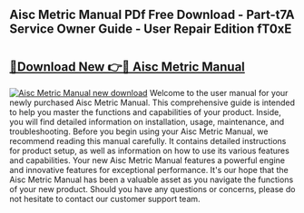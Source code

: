 ## Aisc Metric Manual PDf Free Download - Part-t7A Service Owner Guide - User Repair Edition fT0xE

# <h2><a href="http://bc16143.oget.top/?id=Aisc+Metric+Manual">🔗Download New 👉🔴 Aisc Metric Manual</a></h2>

[![Aisc Metric Manual new download](https://i.imgur.com/5g1atiW.png)](http://bc16143.oget.top/?id=Aisc+Metric+Manual)
Welcome to the user manual for your newly purchased Aisc Metric Manual. This comprehensive guide is intended to help you master the functions and capabilities of your product. Inside, you will find detailed information on installation, usage, maintenance, and troubleshooting. Before you begin using your Aisc Metric Manual, we recommend reading this manual carefully. It contains detailed instructions for product setup, as well as information on how to use its various features and capabilities. Your new Aisc Metric Manual features a powerful engine and innovative features for exceptional performance. It's our hope that the Aisc Metric Manual has been a valuable asset as you navigate the functions of your new product. Should you have any questions or concerns, please do not hesitate to contact our customer support team.
